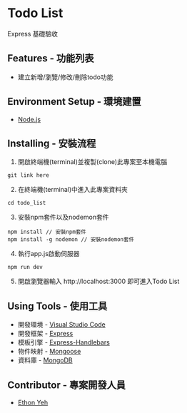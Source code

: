 # Todo List

Express 基礎驗收

## Features - 功能列表

+ 建立新增/瀏覽/修改/刪除todo功能

## Environment Setup - 環境建置

+ [Node.js](https://nodejs.org/en/)

## Installing - 安裝流程

1. 開啟終端機(terminal)並複製(clone)此專案至本機電腦
```
git link here
```
2. 在終端機(terminal)中進入此專案資料夾
```
cd todo_list
```
3. 安裝npm套件以及nodemon套件
```
npm install // 安裝npm套件
npm install -g nodemon // 安裝nodemon套件
```
4. 執行app.js啟動伺服器
```
npm run dev
```
5. 開啟瀏覽器輸入 http://localhost:3000 即可進入Todo List

## Using Tools - 使用工具

+ 開發環境 - [Visual Studio Code](https://code.visualstudio.com/)
+ 開發框架 - [Express](http://expressjs.com/)
+ 模板引擎 - [Express-Handlebars](https://www.npmjs.com/package/express-handlebars)
+ 物件映射 - [Mongoose](https://mongoosejs.com/)
+ 資料庫 - [MongoDB](https://www.mongodb.com/)

## Contributor - 專案開發人員

+ [Ethon Yeh](https://github.com/ethon92)